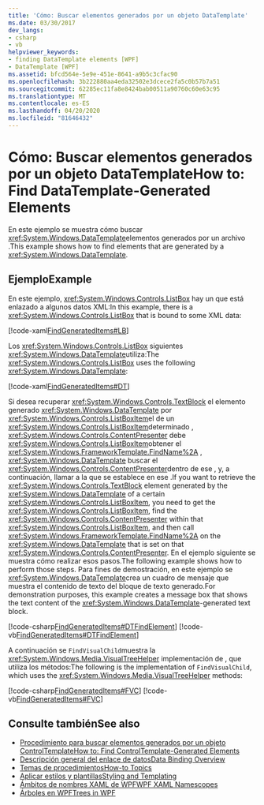 ```yaml
---
title: 'Cómo: Buscar elementos generados por un objeto DataTemplate'
ms.date: 03/30/2017
dev_langs:
- csharp
- vb
helpviewer_keywords:
- finding DataTemplate elements [WPF]
- DataTemplate [WPF]
ms.assetid: bfcd564e-5e9e-451e-8641-a9b5c3cfac90
ms.openlocfilehash: 3b222880aa4eda32502e3dcece2fa5c0b57b7a51
ms.sourcegitcommit: 62285ec11fa8e8424bab00511a90760c60e63c95
ms.translationtype: MT
ms.contentlocale: es-ES
ms.lasthandoff: 04/20/2020
ms.locfileid: "81646432"
---
```

# <a name="how-to-find-datatemplate-generated-elements"></a><span data-ttu-id="72ef5-102">Cómo: Buscar elementos generados por un objeto DataTemplate</span><span class="sxs-lookup"><span data-stu-id="72ef5-102">How to: Find DataTemplate-Generated Elements</span></span>
<span data-ttu-id="72ef5-103">En este ejemplo se muestra cómo buscar <xref:System.Windows.DataTemplate>elementos generados por un archivo .</span><span class="sxs-lookup"><span data-stu-id="72ef5-103">This example shows how to find elements that are generated by a <xref:System.Windows.DataTemplate>.</span></span>  
  
## <a name="example"></a><span data-ttu-id="72ef5-104">Ejemplo</span><span class="sxs-lookup"><span data-stu-id="72ef5-104">Example</span></span>  
 <span data-ttu-id="72ef5-105">En este ejemplo, <xref:System.Windows.Controls.ListBox> hay un que está enlazado a algunos datos XML:</span><span class="sxs-lookup"><span data-stu-id="72ef5-105">In this example, there is a <xref:System.Windows.Controls.ListBox> that is bound to some XML data:</span></span>  
  
 [!code-xaml[FindGeneratedItems#LB](~/samples/snippets/csharp/VS_Snippets_Wpf/FindGeneratedItems/CSharp/Window1.xaml#lb)]  
  
 <span data-ttu-id="72ef5-106">Los <xref:System.Windows.Controls.ListBox> siguientes <xref:System.Windows.DataTemplate>utiliza:</span><span class="sxs-lookup"><span data-stu-id="72ef5-106">The <xref:System.Windows.Controls.ListBox> uses the following <xref:System.Windows.DataTemplate>:</span></span>  
  
 [!code-xaml[FindGeneratedItems#DT](~/samples/snippets/csharp/VS_Snippets_Wpf/FindGeneratedItems/CSharp/Window1.xaml#dt)]  
  
 <span data-ttu-id="72ef5-107">Si desea recuperar <xref:System.Windows.Controls.TextBlock> el elemento generado <xref:System.Windows.DataTemplate> por <xref:System.Windows.Controls.ListBoxItem>el de un <xref:System.Windows.Controls.ListBoxItem>determinado , <xref:System.Windows.Controls.ContentPresenter> debe <xref:System.Windows.Controls.ListBoxItem>obtener el <xref:System.Windows.FrameworkTemplate.FindName%2A> , <xref:System.Windows.DataTemplate> buscar el <xref:System.Windows.Controls.ContentPresenter>dentro de ese , y, a continuación, llamar a la que se establece en ese .</span><span class="sxs-lookup"><span data-stu-id="72ef5-107">If you want to retrieve the <xref:System.Windows.Controls.TextBlock> element generated by the <xref:System.Windows.DataTemplate> of a certain <xref:System.Windows.Controls.ListBoxItem>, you need to get the <xref:System.Windows.Controls.ListBoxItem>, find the <xref:System.Windows.Controls.ContentPresenter> within that <xref:System.Windows.Controls.ListBoxItem>, and then call <xref:System.Windows.FrameworkTemplate.FindName%2A> on the <xref:System.Windows.DataTemplate> that is set on that <xref:System.Windows.Controls.ContentPresenter>.</span></span> <span data-ttu-id="72ef5-108">En el ejemplo siguiente se muestra cómo realizar esos pasos.</span><span class="sxs-lookup"><span data-stu-id="72ef5-108">The following example shows how to perform those steps.</span></span> <span data-ttu-id="72ef5-109">Para fines de demostración, en este ejemplo se <xref:System.Windows.DataTemplate>crea un cuadro de mensaje que muestra el contenido de texto del bloque de texto generado.</span><span class="sxs-lookup"><span data-stu-id="72ef5-109">For demonstration purposes, this example creates a message box that shows the text content of the <xref:System.Windows.DataTemplate>-generated text block.</span></span>  
  
 [!code-csharp[FindGeneratedItems#DTFindElement](~/samples/snippets/csharp/VS_Snippets_Wpf/FindGeneratedItems/CSharp/Window1.xaml.cs#dtfindelement)]
 [!code-vb[FindGeneratedItems#DTFindElement](~/samples/snippets/visualbasic/VS_Snippets_Wpf/FindGeneratedItems/VisualBasic/Window1.xaml.vb#dtfindelement)]  
  
 <span data-ttu-id="72ef5-110">A continuación se `FindVisualChild`muestra la <xref:System.Windows.Media.VisualTreeHelper> implementación de , que utiliza los métodos:</span><span class="sxs-lookup"><span data-stu-id="72ef5-110">The following is the implementation of `FindVisualChild`, which uses the <xref:System.Windows.Media.VisualTreeHelper> methods:</span></span>  
  
 [!code-csharp[FindGeneratedItems#FVC](~/samples/snippets/csharp/VS_Snippets_Wpf/FindGeneratedItems/CSharp/Window1.xaml.cs#fvc)]
 [!code-vb[FindGeneratedItems#FVC](~/samples/snippets/visualbasic/VS_Snippets_Wpf/FindGeneratedItems/VisualBasic/Window1.xaml.vb#fvc)]  
  
## <a name="see-also"></a><span data-ttu-id="72ef5-111">Consulte también</span><span class="sxs-lookup"><span data-stu-id="72ef5-111">See also</span></span>

- [<span data-ttu-id="72ef5-112">Procedimiento para buscar elementos generados por un objeto ControlTemplate</span><span class="sxs-lookup"><span data-stu-id="72ef5-112">How to: Find ControlTemplate-Generated Elements</span></span>](../controls/how-to-find-controltemplate-generated-elements.md)
- [<span data-ttu-id="72ef5-113">Descripción general del enlace de datos</span><span class="sxs-lookup"><span data-stu-id="72ef5-113">Data Binding Overview</span></span>](../../../desktop-wpf/data/data-binding-overview.md)
- [<span data-ttu-id="72ef5-114">Temas de procedimientos</span><span class="sxs-lookup"><span data-stu-id="72ef5-114">How-to Topics</span></span>](data-binding-how-to-topics.md)
- [<span data-ttu-id="72ef5-115">Aplicar estilos y plantillas</span><span class="sxs-lookup"><span data-stu-id="72ef5-115">Styling and Templating</span></span>](../../../desktop-wpf/fundamentals/styles-templates-overview.md)
- [<span data-ttu-id="72ef5-116">Ámbitos de nombres XAML de WPF</span><span class="sxs-lookup"><span data-stu-id="72ef5-116">WPF XAML Namescopes</span></span>](../advanced/wpf-xaml-namescopes.md)
- [<span data-ttu-id="72ef5-117">Árboles en WPF</span><span class="sxs-lookup"><span data-stu-id="72ef5-117">Trees in WPF</span></span>](../advanced/trees-in-wpf.md)
